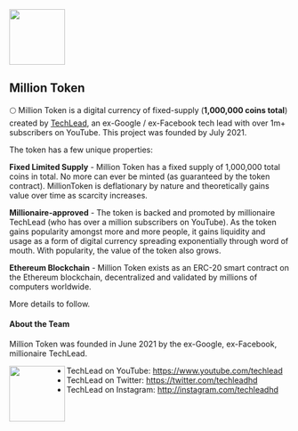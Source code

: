<img src="https://raw.githubusercontent.com/techleadhd/milliontoken/gh-pages/coin.png" width="100" height="100">

## Million Token

🌕 Million Token is a digital currency of fixed-supply (**1,000,000 coins total**) created by [TechLead](https://www.youtube.com/techlead), an ex-Google / ex-Facebook tech lead with over 1m+ subscribers on YouTube. This project was founded by July 2021.

The token has a few unique properties:

**Fixed Limited Supply** - Million Token has a fixed supply of 1,000,000 total coins in total. No more can ever be minted (as guaranteed by the token contract). MillionToken is deflationary by nature and theoretically gains value over time as scarcity increases.

**Millionaire-approved** - The token is backed and promoted by millionaire TechLead (who has over a million subscribers on YouTube). As the token gains popularity amongst more and more people, it gains liquidity and usage as a form of digital currency spreading exponentially through word of mouth. With popularity, the value of the token also grows.

**Ethereum Blockchain** - Million Token exists as an ERC-20 smart contract on the Ethereum blockchain, decentralized and validated by millions of computers worldwide.

More details to follow.
  
#### About the Team
Million Token was founded in June 2021 by the ex-Google, ex-Facebook, millionaire TechLead.

  <img src="https://raw.githubusercontent.com/techleadhd/milliontoken/gh-pages/avatar.png" width="100" height="100" align="left">
  
- TechLead on YouTube: https://www.youtube.com/techlead
- TechLead on Twitter: https://twitter.com/techleadhd
- TechLead on Instagram: http://instagram.com/techleadhd
